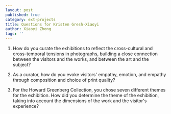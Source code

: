 ```yaml
---
layout: post
published: true
category: ext-projects
title: Questions for Kristen Gresh-Xiaoyi
author: Xiaoyi Zhong
tags: ''
---
```


1. How do you curate the exhibitions to reflect the cross-cultural and cross-temporal tensions in photographs, building a close connection between the visitors and the works, and between the art and the subject?

2. As a curator, how do you evoke visitors' empathy, emotion, and empathy through composition and choice of print quality?

3. For the Howard Greenberg Collection, you chose seven different themes for the exhibition. How did you determine the theme of the exhibition, taking into account the dimensions of the work and the visitor's experience?
